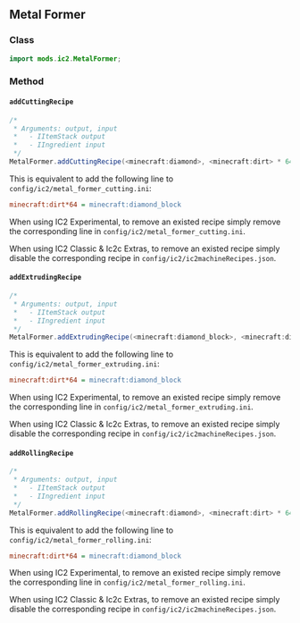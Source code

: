 ## Metal Former

### Class

```java
import mods.ic2.MetalFormer;
```

### Method

#### `addCuttingRecipe`

```java
/*
 * Arguments: output, input
 *   - IItemStack output
 *   - IIngredient input
 */
MetalFormer.addCuttingRecipe(<minecraft:diamond>, <minecraft:dirt> * 64);
```

This is equivalent to add the following line to `config/ic2/metal_former_cutting.ini`:

```ini
minecraft:dirt*64 = minecraft:diamond_block
```

When using IC2 Experimental, to remove an existed recipe simply remove the corresponding line in `config/ic2/metal_former_cutting.ini`.

When using IC2 Classic & Ic2c Extras, to remove an existed recipe simply disable the corresponding recipe in `config/ic2/ic2machineRecipes.json`.

#### `addExtrudingRecipe`

```java
/*
 * Arguments: output, input
 *   - IItemStack output
 *   - IIngredient input
 */
MetalFormer.addExtrudingRecipe(<minecraft:diamond_block>, <minecraft:dirt> * 64);
```

This is equivalent to add the following line to `config/ic2/metal_former_extruding.ini`:

```ini
minecraft:dirt*64 = minecraft:diamond_block
```

When using IC2 Experimental, to remove an existed recipe simply remove the corresponding line in `config/ic2/metal_former_extruding.ini`.

When using IC2 Classic & Ic2c Extras, to remove an existed recipe simply disable the corresponding recipe in `config/ic2/ic2machineRecipes.json`.

#### `addRollingRecipe`

```java
/*
 * Arguments: output, input
 *   - IItemStack output
 *   - IIngredient input
 */
MetalFormer.addRollingRecipe(<minecraft:diamond>, <minecraft:dirt> * 64);
```

This is equivalent to add the following line to `config/ic2/metal_former_rolling.ini`:

```ini
minecraft:dirt*64 = minecraft:diamond_block
```

When using IC2 Experimental, to remove an existed recipe simply remove the corresponding line in `config/ic2/metal_former_rolling.ini`.

When using IC2 Classic & Ic2c Extras, to remove an existed recipe simply disable the corresponding recipe in `config/ic2/ic2machineRecipes.json`.